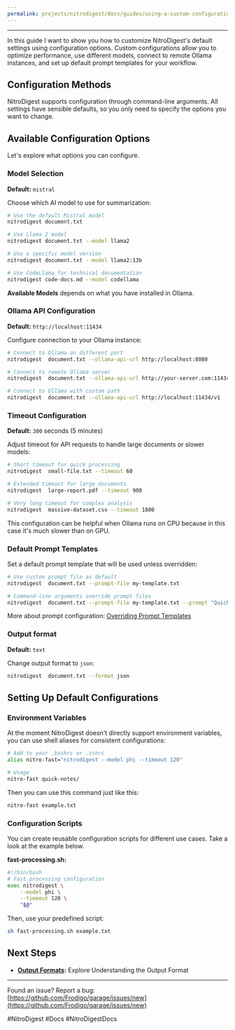 ```yaml
---
permalink: projects/nitrodigest/docs/guides/using-a-custom-configuration
---
```

---

In this guide I want to show you how to customize NitroDigest's default settings using configuration options. Custom configurations allow you to optimize performance, use different models, connect to remote Ollama instances, and set up default prompt templates for your workflow.

## Configuration Methods

NitroDigest supports configuration through command-line arguments. All settings have sensible defaults, so you only need to specify the options you want to change.

## Available Configuration Options

Let's explore what options you can configure.

### Model Selection

**Default:** `mistral`

Choose which AI model to use for summarization:

```bash
# Use the default Mistral model
nitrodigest document.txt

# Use Llama 2 model
nitrodigest document.txt --model llama2

# Use a specific model version
nitrodigest document.txt --model llama2:13b

# Use CodeLlama for technical documentation
nitrodigest code-docs.md --model codellama
```

**Available Models** depends on what you have installed in Ollama.

### Ollama API Configuration

**Default:** `http://localhost:11434`

Configure connection to your Ollama instance:

```bash
# Connect to Ollama on different port
nitrodigest  document.txt --ollama-api-url http://localhost:8080

# Connect to remote Ollama server
nitrodigest  document.txt --ollama-api-url http://your-server.com:11434

# Connect to Ollama with custom path
nitrodigest  document.txt --ollama-api-url http://localhost:11434/v1
```

### Timeout Configuration

**Default:** `300` seconds (5 minutes)

Adjust timeout for API requests to handle large documents or slower models:

```bash
# Short timeout for quick processing
nitrodigest  small-file.txt --timeout 60

# Extended timeout for large documents
nitrodigest  large-report.pdf --timeout 900

# Very long timeout for complex analysis
nitrodigest  massive-dataset.csv --timeout 1800
```

This configuration can be helpful when Ollama runs on CPU because in this case it's much slower than on GPU.

### Default Prompt Templates

Set a default prompt template that will be used unless overridden:

```bash
# Use custom prompt file as default
nitrodigest  document.txt --prompt-file my-template.txt

# Command-line arguments override prompt files
nitrodigest  document.txt --prompt-file my-template.txt --prompt "Quick summary only"
```

More about prompt configuration: [Overriding Prompt Templates](Overriding%20Prompt%20Templates.md)

### Output format

**Default:** `text`

Change output format to `json`:

```bash
nitrodigest  document.txt --format json
```

## Setting Up Default Configurations

### Environment Variables

At the moment NitroDigest doesn't directly support environment variables, you can use shell aliases for consistent configurations:

```bash
# Add to your .bashrc or .zshrc
alias nitro-fast="nitrodigest --model phi --timeout 120"

# Usage
nitro-fast quick-notes/
```

Then you can use this command just like this:

```bash
nitro-fast example.txt
```

### Configuration Scripts

You can create reusable configuration scripts for different use cases. Take a look at the example below.

**fast-processing.sh:**

```bash
#!/bin/bash
# Fast processing configuration
exec nitrodigest \
    --model phi \
    --timeout 120 \
    "$@"
```

Then, use your predefined script:

```bash
sh fast-processing.sh example.txt
```

## Next Steps

- **[Output Formats](Understanding%20the%20Output%20Format.md):** Explore Understanding the Output Format

---

Found an issue? Report a bug: [https://github.com/Frodigo/garage/issues/new](https://github.com/Frodigo/garage/issues/new)

#NitroDigest #Docs #NitroDigestDocs
